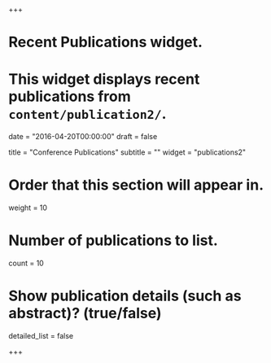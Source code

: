 +++
# Recent Publications widget.
# This widget displays recent publications from `content/publication2/`.

date = "2016-04-20T00:00:00"
draft = false

title = "Conference Publications"
subtitle = ""
widget = "publications2"

# Order that this section will appear in.
weight = 10

# Number of publications to list.
count = 10

# Show publication details (such as abstract)? (true/false)
detailed_list = false

+++



